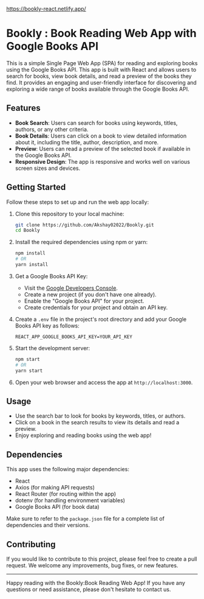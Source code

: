 https://bookly-react.netlify.app/
# Bookly : Book Reading Web App with Google Books API

This is a simple Single Page Web App (SPA) for reading and exploring books using the Google Books API. This app is built with React and allows users to search for books, view book details, and read a preview of the books they find. It provides an engaging and user-friendly interface for discovering and exploring a wide range of books available through the Google Books API.

## Features

- **Book Search**: Users can search for books using keywords, titles, authors, or any other criteria.
- **Book Details**: Users can click on a book to view detailed information about it, including the title, author, description, and more.
- **Preview**: Users can read a preview of the selected book if available in the Google Books API.
- **Responsive Design**: The app is responsive and works well on various screen sizes and devices.

## Getting Started

Follow these steps to set up and run the web app locally:

1. Clone this repository to your local machine:

   ```bash
   git clone https://github.com/Akshay02022/Bookly.git
   cd Bookly
   ```

2. Install the required dependencies using npm or yarn:

   ```bash
   npm install
   # OR
   yarn install
   ```

3. Get a Google Books API Key:
   - Visit the [Google Developers Console](https://console.developers.google.com/).
   - Create a new project (if you don't have one already).
   - Enable the "Google Books API" for your project.
   - Create credentials for your project and obtain an API key.

4. Create a `.env` file in the project's root directory and add your Google Books API key as follows:

   ```env
   REACT_APP_GOOGLE_BOOKS_API_KEY=YOUR_API_KEY
   ```

5. Start the development server:

   ```bash
   npm start
   # OR
   yarn start
   ```

6. Open your web browser and access the app at `http://localhost:3000`.

## Usage

- Use the search bar to look for books by keywords, titles, or authors.
- Click on a book in the search results to view its details and read a preview.
- Enjoy exploring and reading books using the web app!

## Dependencies

This app uses the following major dependencies:

- React
- Axios (for making API requests)
- React Router (for routing within the app)
- dotenv (for handling environment variables)
- Google Books API (for book data)

Make sure to refer to the `package.json` file for a complete list of dependencies and their versions.

## Contributing

If you would like to contribute to this project, please feel free to create a pull request. We welcome any improvements, bug fixes, or new features.

---

Happy reading with the Bookly:Book Reading Web App! If you have any questions or need assistance, please don't hesitate to contact us.
